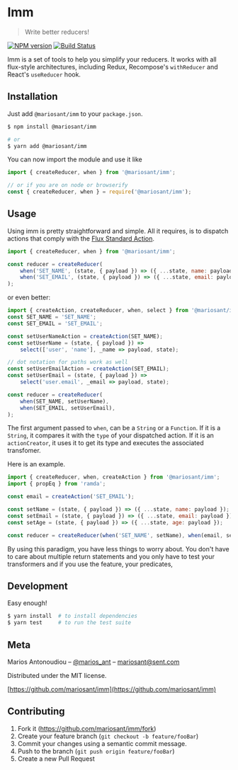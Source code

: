 # Imm

> Write better reducers!

[![NPM version](https://img.shields.io/npm/v/@mariosant/imm.svg)](https://www.npmjs.com/package/@mariosant/imm)
[![Build Status](https://travis-ci.org/mariosant/imm.svg?branch=master)](https://travis-ci.org/mariosant/imm)

Imm is a set of tools to help you simplify your reducers. It works with all flux-style architectures, including Redux, Recompose's `withReducer` and React's `useReducer` hook.

## Installation

Just add `@mariosant/imm` to your `package.json`.

```bash
$ npm install @mariosant/imm

# or
$ yarn add @mariosant/imm
```

You can now import the module and use it like

```javascript
import { createReducer, when } from '@mariosant/imm';

// or if you are on node or browserify
const { createReducer, when } = require('@mariosant/imm');
```

## Usage

Using imm is pretty straightforward and simple. All it requires, is to dispatch actions that comply with the [Flux Standard Action](https://github.com/redux-utilities/flux-standard-action).

```javascript
import { createReducer, when } from '@mariosant/imm';

const reducer = createReducer(
	when('SET_NAME', (state, { payload }) => ({ ...state, name: payload })),
	when('SET_EMAIL', (state, { payload }) => ({ ...state, email: payload })),
);
```

or even better:

```javascript
import { createAction, createReducer, when, select } from '@mariosant/imm';
const SET_NAME = 'SET_NAME';
const SET_EMAIL = 'SET_EMAIL';

const setUserNameAction = createAction(SET_NAME);
const setUserName = (state, { payload }) =>
	select(['user', 'name'], _name => payload, state);

// dot notation for paths work as well
const setUserEmailAction = createAction(SET_EMAIL);
const setUserEmail = (state, { payload }) =>
	select('user.email', _email => payload, state);

const reducer = createReducer(
	when(SET_NAME, setUserName),
	when(SET_EMAIL, setUserEmail),
);
```

The first argument passed to `when`, can be a `String` or a `Function`. If it is a `String`, it compares it with the `type` of your dispatched action. If it is an `actionCreator`, it uses it to get its type and executes the associated transfomer.

Here is an example.

```javascript
import { createReducer, when, createAction } from '@mariosant/imm';
import { propEq } from 'ramda';

const email = createAction('SET_EMAIL');

const setName = (state, { payload }) => ({ ...state, name: payload });
const setEmail = (state, { payload }) => ({ ...state, email: payload });
const setAge = (state, { payload }) => ({ ...state, age: payload });

const reducer = createReducer(when('SET_NAME', setName), when(email, setEmail));
```

By using this paradigm, you have less things to worry about. You don't have to care about multiple return statements and you only have to test your transformers and if you use the feature, your predicates,

## Development

Easy enough!

```bash
$ yarn install  # to install dependencies
$ yarn test     # to run the test suite
```

## Meta

Marios Antonoudiou – [@marios_ant](https://twitter.com/marios_ant) – mariosant@sent.com

Distributed under the MIT license.

[https://github.com/mariosant/imm](https://github.com/mariosant/imm)

## Contributing

1. Fork it (<https://github.com/mariosant/imm/fork>)
2. Create your feature branch (`git checkout -b feature/fooBar`)
3. Commit your changes using a semantic commit message.
4. Push to the branch (`git push origin feature/fooBar`)
5. Create a new Pull Request

